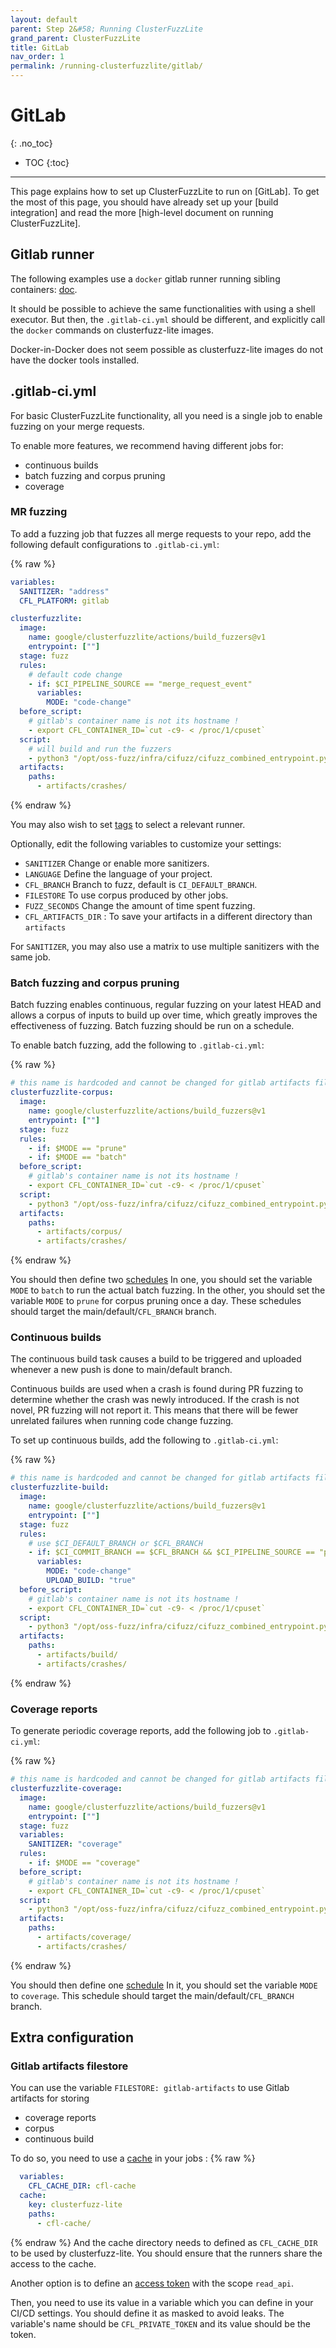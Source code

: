 ```yaml
---
layout: default
parent: Step 2&#58; Running ClusterFuzzLite
grand_parent: ClusterFuzzLite
title: GitLab
nav_order: 1
permalink: /running-clusterfuzzlite/gitlab/
---
```

# GitLab
{: .no_toc}

- TOC
{:toc}
---

This page explains how to set up ClusterFuzzLite to run on [GitLab].
To get the most of this page, you should have already set up your
[build integration] and read the more
[high-level document on running ClusterFuzzLite].

## Gitlab runner
The following examples use a `docker` gitlab runner running sibling containers:
[doc](https://docs.gitlab.com/ee/ci/docker/using_docker_build.html#use-docker-socket-binding).

It should be possible to achieve the same functionalities with using a shell executor.
But then, the `.gitlab-ci.yml` should be different, and explicitly call the `docker` commands
on clusterfuzz-lite images.

Docker-in-Docker does not seem possible as clusterfuzz-lite images
do not have the docker tools installed.

## .gitlab-ci.yml
For basic ClusterFuzzLite functionality, all you need is a single job
to enable fuzzing on your merge requests.

To enable more features, we recommend having different jobs for:

- continuous builds
- batch fuzzing and corpus pruning
- coverage

### MR fuzzing

To add a fuzzing job that fuzzes all merge requests to your repo, add the
following default configurations to `.gitlab-ci.yml`:

{% raw %}
```yaml
variables:
  SANITIZER: "address"
  CFL_PLATFORM: gitlab

clusterfuzzlite:
  image:
    name: google/clusterfuzzlite/actions/build_fuzzers@v1
    entrypoint: [""]
  stage: fuzz
  rules:
    # default code change
    - if: $CI_PIPELINE_SOURCE == "merge_request_event"
      variables:
        MODE: "code-change"
  before_script:
    # gitlab's container name is not its hostname !
    - export CFL_CONTAINER_ID=`cut -c9- < /proc/1/cpuset`
  script:
    # will build and run the fuzzers
    - python3 "/opt/oss-fuzz/infra/cifuzz/cifuzz_combined_entrypoint.py"
  artifacts:
    paths:
      - artifacts/crashes/
```
{% endraw %}

You may also wish to set [tags](https://docs.gitlab.com/runner/#tags) to select a relevant runner.

Optionally, edit the following variables to customize your settings:
- `SANITIZER` Change or enable more sanitizers.
- `LANGUAGE` Define the language of your project.
- `CFL_BRANCH` Branch to fuzz, default is `CI_DEFAULT_BRANCH`.
- `FILESTORE` To use corpus produced by other jobs.
- `FUZZ_SECONDS` Change the amount of time spent fuzzing.
- `CFL_ARTIFACTS_DIR` : To save your artifacts in a different directory than `artifacts`

For `SANITIZER`, you may also use a matrix to use multiple sanitizers with the same job.

### Batch fuzzing and corpus pruning

Batch fuzzing enables continuous, regular fuzzing on your latest HEAD and
allows a corpus of inputs to build up over time, which greatly improves the
effectiveness of fuzzing. Batch fuzzing should be run on a schedule.

To enable batch fuzzing, add the following to
`.gitlab-ci.yml`:

{% raw %}
```yaml
# this name is hardcoded and cannot be changed for gitlab artifacts filestore
clusterfuzzlite-corpus:
  image:
    name: google/clusterfuzzlite/actions/build_fuzzers@v1
    entrypoint: [""]
  stage: fuzz
  rules:
    - if: $MODE == "prune"
    - if: $MODE == "batch"
  before_script:
    # gitlab's container name is not its hostname !
    - export CFL_CONTAINER_ID=`cut -c9- < /proc/1/cpuset`
  script:
    - python3 "/opt/oss-fuzz/infra/cifuzz/cifuzz_combined_entrypoint.py"
  artifacts:
    paths:
      - artifacts/corpus/
      - artifacts/crashes/
```
{% endraw %}

You should then define two [schedules](https://docs.gitlab.com/ee/ci/pipelines/schedules.html)
In one, you should set the variable `MODE` to `batch` to run the actual batch fuzzing.
In the other, you should set the variable `MODE` to `prune` for corpus pruning once a day.
These schedules should target the main/default/`CFL_BRANCH` branch.

### Continuous builds

The continuous build task causes a build to be triggered and uploaded
whenever a new push is done to main/default branch.

Continuous builds are used when a crash is found during PR fuzzing to determine whether the crash was newly introduced.
If the crash is not novel, PR fuzzing will not report it.
This means that there will be fewer unrelated failures when running code change
fuzzing.

To set up continuous builds, add the following to `.gitlab-ci.yml`:

{% raw %}
```yaml
# this name is hardcoded and cannot be changed for gitlab artifacts filestore
clusterfuzzlite-build:
  image:
    name: google/clusterfuzzlite/actions/build_fuzzers@v1
    entrypoint: [""]
  stage: fuzz
  rules:
    # use $CI_DEFAULT_BRANCH or $CFL_BRANCH
    - if: $CI_COMMIT_BRANCH == $CFL_BRANCH && $CI_PIPELINE_SOURCE == "push"
      variables:
        MODE: "code-change"
        UPLOAD_BUILD: "true"
  before_script:
    # gitlab's container name is not its hostname !
    - export CFL_CONTAINER_ID=`cut -c9- < /proc/1/cpuset`
  script:
    - python3 "/opt/oss-fuzz/infra/cifuzz/cifuzz_combined_entrypoint.py"
  artifacts:
    paths:
      - artifacts/build/
      - artifacts/crashes/
```
{% endraw %}

### Coverage reports

To generate periodic coverage reports, add the following job to
`.gitlab-ci.yml`:

{% raw %}
```yaml
# this name is hardcoded and cannot be changed for gitlab artifacts filestore
clusterfuzzlite-coverage:
  image:
    name: google/clusterfuzzlite/actions/build_fuzzers@v1
    entrypoint: [""]
  stage: fuzz
  variables:
    SANITIZER: "coverage"
  rules:
    - if: $MODE == "coverage"
  before_script:
    # gitlab's container name is not its hostname !
    - export CFL_CONTAINER_ID=`cut -c9- < /proc/1/cpuset`
  script:
    - python3 "/opt/oss-fuzz/infra/cifuzz/cifuzz_combined_entrypoint.py"
  artifacts:
    paths:
      - artifacts/coverage/
      - artifacts/crashes/
```
{% endraw %}

You should then define one [schedule](https://docs.gitlab.com/ee/ci/pipelines/schedules.html)
In it, you should set the variable `MODE` to `coverage`.
This schedule should target the main/default/`CFL_BRANCH` branch.


## Extra configuration

### Gitlab artifacts filestore

You can use the variable `FILESTORE: gitlab-artifacts` to use Gitlab artifacts for storing
- coverage reports
- corpus
- continuous build

To do so, you need to use a [cache](https://docs.gitlab.com/ee/ci/caching/) in your jobs :
{% raw %}
```yaml
  variables:
    CFL_CACHE_DIR: cfl-cache
  cache:
    key: clusterfuzz-lite
    paths:
      - cfl-cache/
```
{% endraw %}
And the cache directory needs to defined as `CFL_CACHE_DIR` to be used by clusterfuzz-lite.
You should ensure that the runners share the access to the cache.

Another option is to define an [access token](https://docs.gitlab.com/ee/user/profile/personal_access_tokens.html)
with the scope `read_api`.

Then, you need to use its value in a variable which you can define in your CI/CD settings.
You should define it as masked to avoid leaks.
The variable's name should be `CFL_PRIVATE_TOKEN` and its value should be the token.
